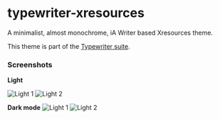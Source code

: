 # typewriter-xresources

A minimalist, almost monochrome, iA Writer based Xresources theme.

This theme is part of the [Typewriter suite](https://github.com/logico-software/typewriter).

### Screenshots

**Light**

![Light 1](https://cdn.rawgit.com/logico-software/typewriter-xresources/master/screenshots/light1.png)
![Light 2](https://cdn.rawgit.com/logico-software/typewriter-xresources/master/screenshots/light2.png)

**Dark mode**
![Light 1](https://cdn.rawgit.com/logico-software/typewriter-xresources/master/screenshots/dark1.png)
![Light 2](https://cdn.rawgit.com/logico-software/typewriter-xresources/master/screenshots/dark2.png)

